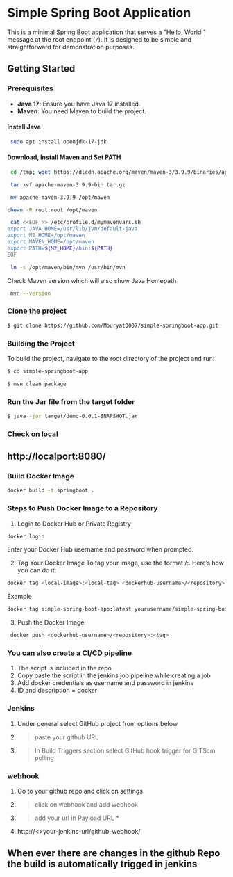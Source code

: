 # Simple Spring Boot Application

This is a minimal Spring Boot application that serves a "Hello, World!" message at the root endpoint (`/`). It is designed to be simple and straightforward for demonstration purposes.

## Getting Started

### Prerequisites

- **Java 17**: Ensure you have Java 17 installed.
- **Maven**: You need Maven to build the project.

#### Install Java

```bash
 sudo apt install openjdk-17-jdk
```

#### Download, Install Maven and Set PATH

```bash
 cd /tmp; wget https://dlcdn.apache.org/maven/maven-3/3.9.9/binaries/apache-maven-3.9.9-bin.tar.gz
```
```bash
 tar xvf apache-maven-3.9.9-bin.tar.gz
```
```bash
 mv apache-maven-3.9.9 /opt/maven
```
```bash
chown -R root:root /opt/maven
```
```bash
 cat <<EOF >> /etc/profile.d/mymavenvars.sh
export JAVA_HOME=/usr/lib/jvm/default-java
export M2_HOME=/opt/maven
export MAVEN_HOME=/opt/maven
export PATH=${M2_HOME}/bin:${PATH}
EOF
```
```bash
 ln -s /opt/maven/bin/mvn /usr/bin/mvn
```
Check Maven version which will also show Java Homepath
```bash
 mvn --version
```
### Clone the project

```bash
$ git clone https://github.com/Mouryat3007/simple-springboot-app.git
```

### Building the Project

To build the project, navigate to the root directory of the project and run:

```bash
$ cd simple-springboot-app
```
```bash
$ mvn clean package
```
### Run the Jar file from the target folder

```bash
$ java -jar target/demo-0.0.1-SNAPSHOT.jar
```
### Check on local 

## http://localport:8080/

### Build Docker Image

```bash
docker build -t springboot .
```

### Steps to Push Docker Image to a Repository
1. Login to Docker Hub or Private Registry
```bash
docker login
```
Enter your Docker Hub username and password when prompted.

2. Tag Your Docker Image
To tag your image, use the format <repository>/<image>:<tag>. Here’s how you can do it:

```bash
docker tag <local-image>:<local-tag> <dockerhub-username>/<repository>:<tag>
```

Example
```bash
docker tag simple-spring-boot-app:latest yourusername/simple-spring-boot-app:latest
```
3. Push the Docker Image
```bash
 docker push <dockerhub-username>/<repository>:<tag>
```
### You can also create a CI/CD pipeline 
1. The script is included in the repo
2. Copy paste the script in the jenkins job pipeline while creating a job
3. Add docker credentials as username and password in jenkins
4. ID and description = docker

### Jenkins 
1. Under general select GitHub project from options below
2. > paste your github URL 
3. > In Build Triggers section select GitHub hook trigger for GITScm polling

### webhook
1. Go to your github repo and click on settings
2. > click on webhook and add webhook
3. > add your url in Payload URL *
4. http://<>your-jenkins-url/github-webhook/

## When ever there are changes in the github Repo the build is automatically trigged in jenkins
